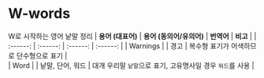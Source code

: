 # W-words 
W로 시작하는 영어 낱말 정리 
| **용어 (대표어)** | **용어 (동의어/유의어)** | **번역어** | **비고** |
|  :------:        | :------:               | :------:   | :------: | 
| 	Warnings |   | 경고 | 복수형 표기가 어색하므로 단수형으로 표기 |  
| 	Word  |   | 낱말, 단어, 워드 | 대개 우리말 `낱말`으로 표기, 고유명사일 경우 `워드`를 사용 | 
